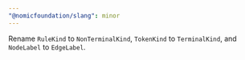 ```yaml
---
"@nomicfoundation/slang": minor
---
```


Rename `RuleKind` to `NonTerminalKind`, `TokenKind` to `TerminalKind`, and `NodeLabel` to `EdgeLabel`.
